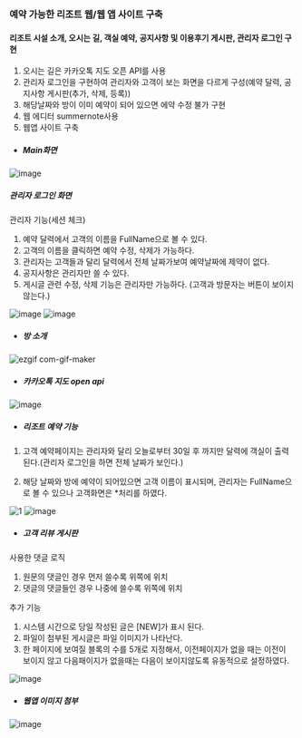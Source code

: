 ### 예약 가능한 리조트 웹/웹 앱 사이트 구축

#### 리조트 시설 소개, 오시는 길, 객실 예약, 공지사항 및 이용후기 게시판, 관리자 로그인 구현

1. 오시는 길은 카카오톡 지도 오픈 API를 사용
2. 관리자 로그인을 구현하여 관리자와 고객이 보는 화면을 다르게 구성(예약 달력, 공지사항 게시판(추가, 삭제, 등록)) 
3. 해당날짜와 방이 이미 예약이 되어 있으면 에약 수정 불가 구현
3. 웹 에디터 summernote사용
4. 웹앱 사이트 구축

* ##### Main화면


![image](https://user-images.githubusercontent.com/59947533/93965197-781b4500-fd9c-11ea-8d62-bb745e9821ab.png)


##### 관리자 로그인 화면

관리자 기능(세션 체크)
1. 예약 달력에서 고객의 이름을 FullName으로 볼 수 있다.
2. 고객의 이름을 클릭하면 예약 수정, 삭제가 가능하다.
3. 관리자는 고객들과 달리 달력에서 전체 날짜가보여 예약날짜에 제약이 없다.
4. 공지사항은 관리자만 쓸 수 있다.
5. 게시글 관련 수정, 삭제 기능은 관리자만 가능하다.
    (고객과 방문자는 버튼이 보이지 않는다.)


![image](https://user-images.githubusercontent.com/59947533/93968920-b0735100-fda5-11ea-96c0-381ba40e436e.png)
![image](https://user-images.githubusercontent.com/59947533/93968884-96d20980-fda5-11ea-8aa6-92149413b2e2.png)

* ##### 방 소개

![ezgif com-gif-maker](https://user-images.githubusercontent.com/59947533/93965795-f9270c00-fd9d-11ea-9219-42a5c3efe529.gif)


* ##### 카카오톡 지도 open api

![image](https://user-images.githubusercontent.com/59947533/93965914-39868a00-fd9e-11ea-9954-848b31416414.png)


* ##### 리조트 예약 기능 

1. 고객 예약페이지는 관리자와 달리 오늘로부터 30일 후 까지만 달력에 객실이 출력된다.(관리자 로그인을 하면 전체 날짜가 보인다.)

2. 해당 날짜와 방에 예약이 되어있으면 고객 이름이 표시되며, 관리자는 FullName으로 볼 수 있으나 고객화면은 *처리를 하였다.
   
![1](https://user-images.githubusercontent.com/59947533/93967102-6c7e4d00-fda1-11ea-8e03-f4a79cb9839f.JPG)     ![image](https://user-images.githubusercontent.com/59947533/93967205-ac453480-fda1-11ea-88ed-b99c602946dc.png)

* ##### 고객 리뷰 게시판

사용한 댓글 로직
1. 원문의 댓글인 경우 먼저 쓸수록 위쪽에 위치
2. 댓글의 댓글들인 경우 나중에 쓸수록 위쪽에 위치

추가 기능
1. 시스템 시간으로 당일 작성된 글은 [NEW]가 표시 된다.
2. 파일이 첨부된 게시글은 파일 이미지가 나타난다.
3. 한 페이지에 보여질 블록의 수를 5개로 지정해서, 
   이전페이지가 없을 때는 이전이 보이지 않고 다음패이지가 없을때는 다음이 보이지않도록 유동적으로 설정하였다.

![image](https://user-images.githubusercontent.com/59947533/93967575-676dcd80-fda2-11ea-8de7-8da9a6d6b428.png)


* ##### 웹앱 이미지 첨부

![image](https://user-images.githubusercontent.com/59947533/93967696-c4698380-fda2-11ea-9902-448c73b33075.png)


